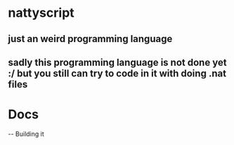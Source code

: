 # nattyscript
just an weird programming language
--
sadly this programming language is not done yet :/ but you still can try to code in it with doing .nat files
--
# Docs
--
Building it
